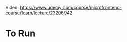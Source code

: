 Video: https://www.udemy.com/course/microfrontend-course/learn/lecture/23206942

# To Run
```bash

```